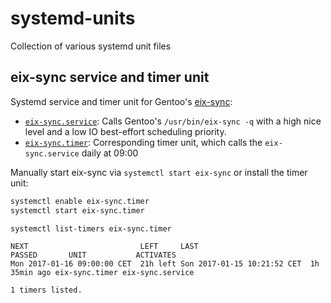 # systemd-units
Collection of various systemd unit files

## eix-sync service and timer unit
Systemd service and timer unit for Gentoo's [eix-sync](https://github.com/vaeth/eix/):
* [<code>eix-sync.service</code>](eix-sync.service): Calls Gentoo's <code>/usr/bin/eix-sync -q</code> with a high nice level and a low IO best-effort scheduling priority.
* [<code>eix-sync.timer</code>](eix-sync.timer): Corresponding timer unit, which calls the <code>eix-sync.service</code> daily at 09:00

Manually start eix-sync via <code>systemctl start eix-sync</code> or install the timer unit:
```bash
systemctl enable eix-sync.timer
systemctl start eix-sync.timer

systemctl list-timers eix-sync.timer
```
```
NEXT                         LEFT     LAST                         PASSED       UNIT           ACTIVATES
Mon 2017-01-16 09:00:00 CET  21h left Son 2017-01-15 10:21:52 CET  1h 35min ago eix-sync.timer eix-sync.service

1 timers listed.
```
